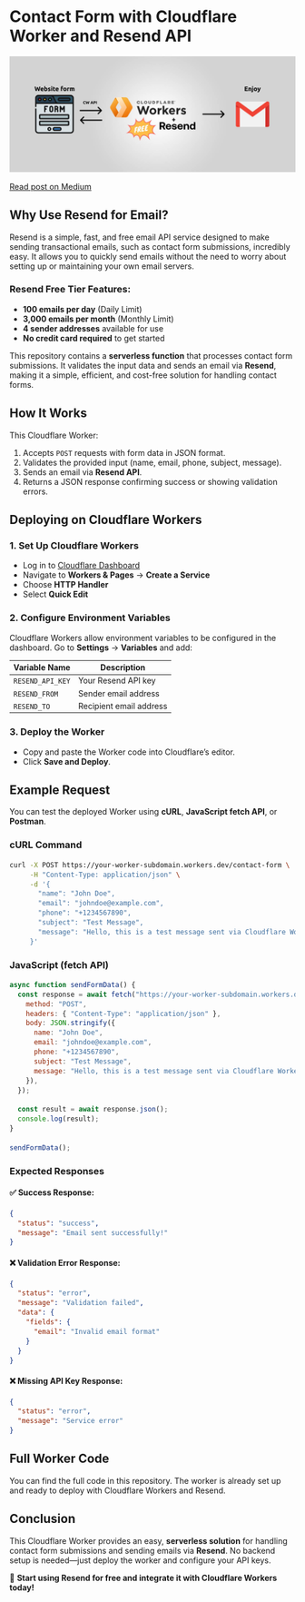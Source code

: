 # Contact Form with Cloudflare Worker and Resend API

![Contact Form Preview](img/preview.jpg)

[Read post on Medium](https://medium.com/@yevheniimykhailichenko/819e4cf0baa7)

## Why Use Resend for Email?

Resend is a simple, fast, and free email API service designed to make sending transactional emails, such as contact form submissions, incredibly easy. It allows you to quickly send emails without the need to worry about setting up or maintaining your own email servers.

### **Resend Free Tier Features**:
- **100 emails per day** (Daily Limit)
- **3,000 emails per month** (Monthly Limit)
- **4 sender addresses** available for use
- **No credit card required** to get started

This repository contains a **serverless function** that processes contact form submissions. It validates the input data and sends an email via **Resend**, making it a simple, efficient, and cost-free solution for handling contact forms.

## How It Works

This Cloudflare Worker:
1. Accepts `POST` requests with form data in JSON format.
2. Validates the provided input (name, email, phone, subject, message).
3. Sends an email via **Resend API**.
4. Returns a JSON response confirming success or showing validation errors.

## Deploying on Cloudflare Workers

### **1. Set Up Cloudflare Workers**
- Log in to [Cloudflare Dashboard](https://dash.cloudflare.com/)
- Navigate to **Workers & Pages** → **Create a Service**
- Choose **HTTP Handler**
- Select **Quick Edit**

### **2. Configure Environment Variables**
Cloudflare Workers allow environment variables to be configured in the dashboard.
Go to **Settings** → **Variables** and add:

| Variable Name       | Description                     |
|---------------------|--------------------------------|
| `RESEND_API_KEY`   | Your Resend API key            |
| `RESEND_FROM`      | Sender email address           |
| `RESEND_TO`        | Recipient email address        |

### **3. Deploy the Worker**
- Copy and paste the Worker code into Cloudflare’s editor.
- Click **Save and Deploy**.

## Example Request

You can test the deployed Worker using **cURL**, **JavaScript fetch API**, or **Postman**.

### **cURL Command**
```bash
curl -X POST https://your-worker-subdomain.workers.dev/contact-form \
     -H "Content-Type: application/json" \
     -d '{
       "name": "John Doe",
       "email": "johndoe@example.com",
       "phone": "+1234567890",
       "subject": "Test Message",
       "message": "Hello, this is a test message sent via Cloudflare Worker!"
     }'
```

### **JavaScript (fetch API)**
```javascript
async function sendFormData() {
  const response = await fetch("https://your-worker-subdomain.workers.dev/contact-form", {
    method: "POST",
    headers: { "Content-Type": "application/json" },
    body: JSON.stringify({
      name: "John Doe",
      email: "johndoe@example.com",
      phone: "+1234567890",
      subject: "Test Message",
      message: "Hello, this is a test message sent via Cloudflare Worker!"
    }),
  });

  const result = await response.json();
  console.log(result);
}

sendFormData();
```

### **Expected Responses**
#### ✅ **Success Response:**
```json
{
  "status": "success",
  "message": "Email sent successfully!"
}
```

#### ❌ **Validation Error Response:**
```json
{
  "status": "error",
  "message": "Validation failed",
  "data": {
    "fields": {
      "email": "Invalid email format"
    }
  }
}
```

#### ❌ **Missing API Key Response:**
```json
{
  "status": "error",
  "message": "Service error"
}
```

## Full Worker Code
You can find the full code in this repository. The worker is already set up and ready to deploy with Cloudflare Workers and Resend.

## Conclusion
This Cloudflare Worker provides an easy, **serverless solution** for handling contact form submissions and sending emails via **Resend**. No backend setup is needed—just deploy the worker and configure your API keys.

🚀 **Start using Resend for free and integrate it with Cloudflare Workers today!**